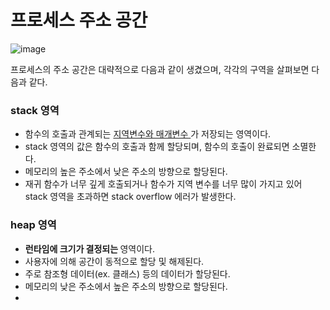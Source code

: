 <h1> 프로세스 주소 공간 </h1>

![image](https://github.com/youbeen2798/CS-study_for_interview/assets/62228401/e7f9c4e5-54f2-4046-b34b-9a9c666b7aac)

프로세스의 주소 공간은 대략적으로 다음과 같이 생겼으며, 각각의 구역을 살펴보면 다음과 같다.

<h3> stack 영역</h3>

- 함수의 호출과 관계되는 <u> 지역변수와 매개변수 </u>가 저장되는 영역이다.
- stack 영역의 값은 함수의 호출과 함께 할당되며, 함수의 호출이 완료되면 소멸한다.
- 메모리의 높은 주소에서 낮은 주소의 방향으로 할당된다.
- 재귀 함수가 너무 깊게 호출되거나 함수가 지역 변수를 너무 많이 가지고 있어 stack 영역을 초과하면 stack overflow 에러가 발생한다.

<h3> heap 영역 </h3>

- <b> 런타임에 크기가 결정되는 </b> 영역이다.
- 사용자에 의해 공간이 동적으로 할당 및 해제된다.
- 주로 참조형 데이터(ex. 클래스) 등의 데이터가 할당된다.
- 메모리의 낮은 주소에서 높은 주소의 방향으로 할당된다.
- 

